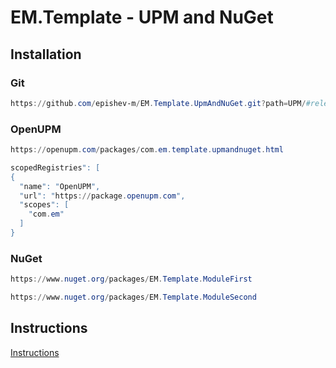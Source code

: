 # EM.Template - UPM and NuGet
## Installation
### Git
```ps1
https://github.com/epishev-m/EM.Template.UpmAndNuGet.git?path=UPM/#release/0.0.0
```
### OpenUPM
```ps1
https://openupm.com/packages/com.em.template.upmandnuget.html
```
```ps1
scopedRegistries": [
{
  "name": "OpenUPM",
  "url": "https://package.openupm.com",
  "scopes": [
    "com.em"
  ]
}
```
### NuGet
```ps1
https://www.nuget.org/packages/EM.Template.ModuleFirst
```
```ps1
https://www.nuget.org/packages/EM.Template.ModuleSecond
```
## Instructions
[Instructions](UPM/README.md)  